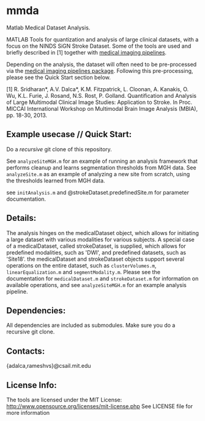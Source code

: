 mmda
====

Matlab Medical Dataset Analysis.

MATLAB Tools for quantization and analysis of large clinical datasets, with a focus on the NINDS SiGN Stroke Dataset. 
Some of the tools are used and briefly described in [1] together with [medical imaging pipelines](https://github.com/rameshvs/medical-imaging-pipelines). 

Depending on the analysis, the dataset will often need to be pre-processed via the [medical imaging pipelines package](https://github.com/rameshvs/medical-imaging-pipelines).
Following this pre-processing, please see the Quick Start section below.

[1] R. Sridharan*, A.V. Dalca*, K.M. Fitzpatrick, L. Cloonan, A. Kanakis, O. Wu, K.L. Furie, J. Rosand, N.S. Rost, P. Golland. 
Quantification and Analysis of Large Multimodal Clinical Image Studies: Application to Stroke. 
In Proc. MICCAI International Workshop on Multimodal Brain Image Analysis (MBIA), pp. 18-30, 2013. 



Example usecase // Quick Start:
-------------------------------
Do a *recursive* git clone of this repository.

See `analyzeSiteMGH.m` for an example of running an analysis framework that performs cleanup and 
learns segmentation thresholds from MGH data. See `analyzeSite.m` as an example of analyzing a new
site from scratch, using the thresholds learned from MGH data.

see `initAnalysis.m` and @strokeDataset.predefinedSite.m for parameter documentation.


Details:
--------
The analysis hinges on the medicalDataset object, which allows for initiating a large dataset with various modalities for various subjects. 
A special case of a medicalDataset, called strokeDataset, is supplied, which allows for predefined modalities, such as 'DWI', and predefined 
datasets, such as 'Site18'. the medicalDataset and strokeDataset objects support several operations on the entire dataset, such as 
`clusterVolumes.m`, `linearEqualization.m` and `segmentModality.m`. Please see the documentation for `medicalDataset.m` and `strokeDataset.m`
for information on available operations, and see `analyzeSiteMGH.m` for an example analysis pipeline.

Dependencies:
-------------
All dependencies are included as submodules. Make sure you do a recursive git clone.

Contacts:
---------
{adalca,rameshvs}@csail.mit.edu


License Info:
-------------
The tools are licensed under the MIT License:
http://www.opensource.org/licenses/mit-license.php
See LICENSE file for more information
